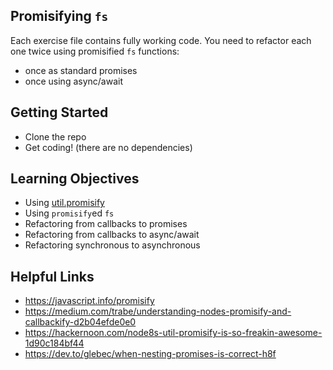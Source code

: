 ## Promisifying `fs`

Each exercise file contains fully working code.  You need to refactor each one twice using promisified `fs` functions:

* once as standard promises
* once using async/await

## Getting Started

* Clone the repo
* Get coding! (there are no dependencies)

## Learning Objectives

* Using [util.promisify](https://www.npmjs.com/package/node-fetch)
* Using `promisify`ed `fs`
* Refactoring from callbacks to promises
* Refactoring from callbacks to async/await
* Refactoring synchronous to asynchronous

## Helpful Links

* https://javascript.info/promisify
* https://medium.com/trabe/understanding-nodes-promisify-and-callbackify-d2b04efde0e0
* https://hackernoon.com/node8s-util-promisify-is-so-freakin-awesome-1d90c184bf44
* https://dev.to/glebec/when-nesting-promises-is-correct-h8f
